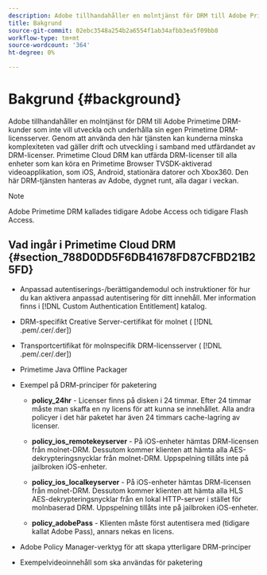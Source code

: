 ```yaml
---
description: Adobe tillhandahåller en molntjänst för DRM till Adobe Primetime DRM-kunder som inte vill utveckla och underhålla sin egen Primetime DRM-licensserver. Genom att använda den här tjänsten kan kunderna minska komplexiteten vad gäller drift och utveckling i samband med utfärdandet av DRM-licenser. Primetime Cloud DRM kan utfärda DRM-licenser till alla enheter som kan köra en Primetime Browser TVSDK-aktiverad videoapplikation, som iOS, Android, stationära datorer och Xbox360. Den här DRM-tjänsten hanteras av Adobe, dygnet runt, alla dagar i veckan.
title: Bakgrund
source-git-commit: 02ebc3548a254b2a6554f1ab34afbb3ea5f09bb8
workflow-type: tm+mt
source-wordcount: '364'
ht-degree: 0%

---
```


# Bakgrund {#background}

Adobe tillhandahåller en molntjänst för DRM till Adobe Primetime DRM-kunder som inte vill utveckla och underhålla sin egen Primetime DRM-licensserver. Genom att använda den här tjänsten kan kunderna minska komplexiteten vad gäller drift och utveckling i samband med utfärdandet av DRM-licenser. Primetime Cloud DRM kan utfärda DRM-licenser till alla enheter som kan köra en Primetime Browser TVSDK-aktiverad videoapplikation, som iOS, Android, stationära datorer och Xbox360. Den här DRM-tjänsten hanteras av Adobe, dygnet runt, alla dagar i veckan.

>[!NOTE]
>
>Adobe Primetime DRM kallades tidigare Adobe Access och tidigare Flash Access.

## Vad ingår i Primetime Cloud DRM {#section_788D0DD5F6DB41678FD87CFBD21B25FD}

* Anpassad autentiserings-/berättigandemodul och instruktioner för hur du kan aktivera anpassad autentisering för ditt innehåll. Mer information finns i [!DNL Custom Authentication Entitlement] katalog.
* DRM-specifikt Creative Server-certifikat för molnet ( [!DNL .pem/.cer/.der])

* Transportcertifikat för molnspecifik DRM-licensserver ( [!DNL .pem/.cer/.der])

* Primetime Java Offline Packager
* Exempel på DRM-principer för paketering

   * **policy_24hr** - Licenser finns på disken i 24 timmar. Efter 24 timmar måste man skaffa en ny licens för att kunna se innehållet. Alla andra policyer i det här paketet har även 24 timmars cache-lagring av licenser.
   * **policy_ios_remotekeyserver** - På iOS-enheter hämtas DRM-licensen från molnet-DRM. Dessutom kommer klienten att hämta alla AES-dekrypteringsnycklar från molnet-DRM. Uppspelning tillåts inte på jailbroken iOS-enheter.

   * **policy_ios_localkeyserver** - På iOS-enheter hämtas DRM-licensen från molnet-DRM. Dessutom kommer klienten att hämta alla HLS AES-dekrypteringsnycklar från en lokal HTTP-server i stället för molnbaserad DRM. Uppspelning tillåts inte på jailbroken iOS-enheter.

   * **policy_adobePass** - Klienten måste först autentisera med (tidigare kallat Adobe Pass), annars nekas en licens.

* Adobe Policy Manager-verktyg för att skapa ytterligare DRM-principer
* Exempelvideoinnehåll som ska användas för paketering
